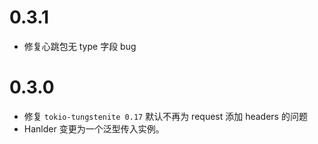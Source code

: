 # 0.3.1

- 修复心跳包无 type 字段 bug

# 0.3.0

- 修复 `tokio-tungstenite 0.17` 默认不再为 request 添加 headers 的问题
- Hanlder 变更为一个泛型传入实例。